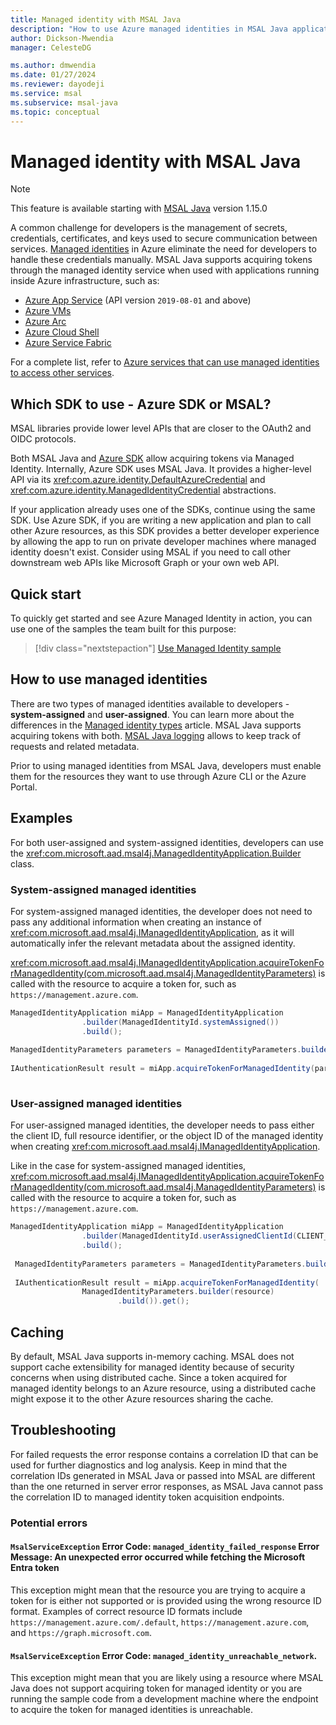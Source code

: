 ```yaml
---
title: Managed identity with MSAL Java
description: "How to use Azure managed identities in MSAL Java applications."
author: Dickson-Mwendia
manager: CelesteDG

ms.author: dmwendia
ms.date: 01/27/2024
ms.reviewer: dayodeji
ms.service: msal
ms.subservice: msal-java
ms.topic: conceptual
---
```


# Managed identity with MSAL Java

>[!NOTE]
>This feature is available starting with [MSAL Java](https://github.com/AzureAD/microsoft-authentication-library-for-java/releases/tag/v1.15.0) version 1.15.0

A common challenge for developers is the management of secrets, credentials, certificates, and keys used to secure communication between services. [Managed identities](/entra/identity/managed-identities-azure-resources/overview) in Azure eliminate the need for developers to handle these credentials manually. MSAL Java supports acquiring tokens through the managed identity service when used with applications running inside Azure infrastructure, such as:

* [Azure App Service](https://azure.microsoft.com/products/app-service/) (API version `2019-08-01` and above)
* [Azure VMs](https://azure.microsoft.com/free/virtual-machines/)
* [Azure Arc](/azure/azure-arc/overview)
* [Azure Cloud Shell](/azure/cloud-shell/overview)
* [Azure Service Fabric](/azure/service-fabric/service-fabric-overview)

For a complete list, refer to [Azure services that can use managed identities to access other services](/entra/identity/managed-identities-azure-resources/managed-identities-status).

## Which SDK to use - Azure SDK or MSAL?

MSAL libraries provide lower level APIs that are closer to the OAuth2 and OIDC protocols. 

Both MSAL Java and [Azure SDK](/azure/developer/java/sdk/overview) allow acquiring tokens via Managed Identity. Internally, Azure SDK uses MSAL Java. It provides a higher-level API via its <xref:com.azure.identity.DefaultAzureCredential> and <xref:com.azure.identity.ManagedIdentityCredential> abstractions. 

If your application already uses one of the SDKs, continue using the same SDK. Use Azure SDK, if you are writing a new application and plan to call other Azure resources, as this SDK provides a better developer experience by allowing the app to run on private developer machines where managed identity doesn't exist. Consider using MSAL if you need to call other downstream web APIs like Microsoft Graph or your own web API. 

## Quick start

To quickly get started and see Azure Managed Identity in action, you can use one of the samples the team built for this purpose:

> [!div class="nextstepaction"]
> [Use Managed Identity sample](https://github.com/Azure-Samples/msal-managed-identity/tree/main/src/java)

## How to use managed identities

There are two types of managed identities available to developers - **system-assigned** and **user-assigned**. You can learn more about the differences in the [Managed identity types](/entra/identity/managed-identities-azure-resources/overview#managed-identity-types) article. MSAL Java supports acquiring tokens with both. [MSAL Java logging](msal-logging-java.md) allows to keep track of requests and related metadata.

Prior to using managed identities from MSAL Java, developers must enable them for the resources they want to use through Azure CLI or the Azure Portal.

## Examples

For both user-assigned and system-assigned identities, developers can use the <xref:com.microsoft.aad.msal4j.ManagedIdentityApplication.Builder> class. 

### System-assigned managed identities

For system-assigned managed identities, the developer does not need to pass any additional information when creating an instance of <xref:com.microsoft.aad.msal4j.IManagedIdentityApplication>, as it will automatically infer the relevant metadata about the assigned identity.

<xref:com.microsoft.aad.msal4j.IManagedIdentityApplication.acquireTokenForManagedIdentity(com.microsoft.aad.msal4j.ManagedIdentityParameters)> is called with the resource to acquire a token for, such as `https://management.azure.com`.

```java
ManagedIdentityApplication miApp = ManagedIdentityApplication
                .builder(ManagedIdentityId.systemAssigned())
                .build();
                
ManagedIdentityParameters parameters = ManagedIdentityParameters.builder(resource).build();
                
IAuthenticationResult result = miApp.acquireTokenForManagedIdentity(parameters).get();
    
```

### User-assigned managed identities

For user-assigned managed identities, the developer needs to pass either the client ID, full resource identifier, or the object ID of the managed identity when creating <xref:com.microsoft.aad.msal4j.IManagedIdentityApplication>.

Like in the case for system-assigned managed identities, <xref:com.microsoft.aad.msal4j.IManagedIdentityApplication.acquireTokenForManagedIdentity(com.microsoft.aad.msal4j.ManagedIdentityParameters)> is called with the resource to acquire a token for, such as `https://management.azure.com`.

```java
ManagedIdentityApplication miApp = ManagedIdentityApplication
                .builder(ManagedIdentityId.userAssignedClientId(CLIENT_ID))
                .build();
                
 ManagedIdentityParameters parameters = ManagedIdentityParameters.builder(resource).build();
               
 IAuthenticationResult result = miApp.acquireTokenForManagedIdentity(
                ManagedIdentityParameters.builder(resource)
                        .build()).get();
```

## Caching

By default, MSAL Java supports in-memory caching. MSAL does not support cache extensibility for managed identity because of security concerns when using distributed cache. Since a token acquired for managed identity belongs to an Azure resource, using a distributed cache might expose it to the other Azure resources sharing the cache.

## Troubleshooting

For failed requests the error response contains a correlation ID that can be used for further diagnostics and log analysis. Keep in mind that the correlation IDs generated in MSAL Java or passed into MSAL are different than the one returned in server error responses, as MSAL Java cannot pass the correlation ID to managed identity token acquisition endpoints.

### Potential errors

#### `MsalServiceException` Error Code: `managed_identity_failed_response` Error Message: An unexpected error occurred while fetching the Microsoft Entra token

This exception might mean that the resource you are trying to acquire a token for is either not supported or is provided using the wrong resource ID format. Examples of correct resource ID formats include `https://management.azure.com/.default`, `https://management.azure.com`, and `https://graph.microsoft.com`.

#### `MsalServiceException` Error Code: `managed_identity_unreachable_network`.

This exception might mean that you are likely using a resource where MSAL Java does not support acquiring token for managed identity or you are running the sample code from a development machine where the endpoint to acquire the token for managed identities is unreachable.
